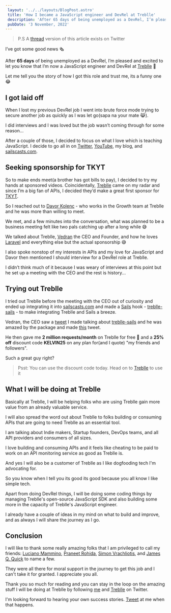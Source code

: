 ```yaml
---
 layout: '../../layouts/BlogPost.astro'
 title: 'How I became a JavaScript engineer and DevRel at Treblle'
 description: 'After 65 days of being unemployed as a DevRel, I’m pleased and excited to let you all know that I’m now a JavaScript engineer and DevRel at Treblle'
 pubDate: '3 November, 2022'
---
```


> P.S A [thread](https://twitter.com/Dominus_Kelvin/status/1587844494749155329) version of this article exists on Twitter

I’ve got some good news 🗞️

After **65 days** of being unemployed as a DevRel, I’m pleased and excited to let you know that I’m now a JavaScript engineer and DevRel at [Treblle](https://treblle.com) 🎉

Let me tell you the story of how I got this role and trust me, its a funny one 😂

## I got laid off

When I lost my previous DevRel job I went into brute force mode trying to secure another job as quickly as I was let go(sapa na your mate 😹).

I did interviews and I was loved but the job wasn’t coming through for some reason...

After a couple of those, I decided to focus on what I love which is teaching JavaScript. I decide to go all in on [Twitter](https://twitter.com/Dominus_Kelvin), [YouTube](https://youtube.com/@dominuskelvin), my blog, and [sailscasts.com](http://sailscasts.com).

## Seeking sponsorship for TKYT

So to make ends meet(a brother has got bills to pay), I decided to try my hands at sponsored videos. Coincidentally, [Treblle](https://twitter.com/treblleapi) came on my radar and since I’m a big fan of APIs, I decided they’d make a great first sponsor for [TKYT](/tkyt).

So I reached out to [Davor Kolenc](https://twitter.com/DavorKolenc) - who works in the Growth team at Treblle and he was more than willing to meet.

We met, and a few minutes into the conversation, what was planned to be a business meeting felt like two pals catching up after a long while 😅

We talked about Treblle, [Vedran](https://twitter.com/cindreta) the CEO and Founder, and how he loves [Laravel](https://laravel.com) and everything else but the actual sponsorship 😅

I also spoke nonstop of my interests in APIs and my love for JavaScript and Davor then mentioned I should interview for a DevRel role at Treblle.

I didn’t think much of it because I was weary of interviews at this point but he set up a meeting with the CEO and the rest is history...

## Trying out Treblle

I tried out Treblle before the meeting with the CEO out of curiosity and ended up integrating it into [sailscasts.com](http://sailscasts.com) and made a [Sails](https://sailsjs.com) hook - [treblle-sails](https://github.com/DominusKelvin/treblle-sails) - to make integrating Treblle and Sails a breeze.

Vedran, the CEO saw a [tweet](https://twitter.com/Dominus_Kelvin/status/1580081693444411392?s=20&t=-WYAfmPxelPhGp0at8V0gg) I made talking about [treblle-sails](https://github.com/DominusKelvin/treblle-sails) and he was amazed by the package and made [this](https://twitter.com/cindreta/status/1580125441670909953) tweet.

He then gave me **2 million requests/month** on Treblle for free 🤯 and a **25% off** discount code **KELVIN25** on any plan for(and I quote) "my friends and followers".

Such a great guy right?

> Psst: You can use the discount code today. Head on to [Treblle](http://treblle.com/register) to use it

## What I will be doing at Treblle

Basically at Treblle, I will be helping folks who are using Treblle gain more value from an already valuable service.

I will also spread the word out about Treblle to folks building or consuming APIs that are going to need Treblle as an essential tool.

I am talking about Indie makers, Startup founders, DevOps teams, and all API providers and consumers of all sizes.

I love building and consuming APIs and it feels like cheating to be paid to work on an API monitoring service as good as Treblle is.

And yes I will also be a customer of Treblle as I like dogfooding tech I'm advocating for.

So you know when I tell you its good its good because you all know I like simple tech.

Apart from doing DevRel things, I will be doing some coding things by managing Treblle's open-source JavaScript SDK and also building some more in the capacity of Treblle's JavaScript engineer.

I already have a couple of ideas in my mind on what to build and improve, and as always I will share the journey as I go.

## Conclusion

I will like to thank some really amazing folks that I am privileged to call my friends: [Luciano Mammino](https://twitter.com/loige), [Praneet Rohida](https://twitter.com/praneet_ro), [Simon Vrachliotis](https://twitter.com/simonswiss), and [James Q. Quick](https://twitter.com/jamesqquick) to name a few.

They were all there for moral support in the journey to get this job and I can't take it for granted. I appreciate you all.

Thank you so much for reading and you can stay in the loop on the amazing stuff I will be doing at Treblle by following [me](https://twitter.com/Dominus_Kelvin) and [Treblle](https://twitter.com/treblleapi) on Twitter.

I'm looking forward to hearing your own success stories. [Tweet](https://twitter.com/Dominus_Kelvin) at me when that happens.
